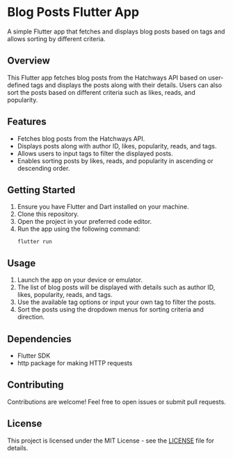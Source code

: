 # Blog Posts Flutter App

A simple Flutter app that fetches and displays blog posts based on tags and allows sorting by different criteria.

## Overview

This Flutter app fetches blog posts from the Hatchways API based on user-defined tags and displays the posts along with their details. Users can also sort the posts based on different criteria such as likes, reads, and popularity.

## Features

- Fetches blog posts from the Hatchways API.
- Displays posts along with author ID, likes, popularity, reads, and tags.
- Allows users to input tags to filter the displayed posts.
- Enables sorting posts by likes, reads, and popularity in ascending or descending order.

## Getting Started

1. Ensure you have Flutter and Dart installed on your machine.
2. Clone this repository.
3. Open the project in your preferred code editor.
4. Run the app using the following command:
   ```
   flutter run
   ```

## Usage

1. Launch the app on your device or emulator.
2. The list of blog posts will be displayed with details such as author ID, likes, popularity, reads, and tags.
3. Use the available tag options or input your own tag to filter the posts.
4. Sort the posts using the dropdown menus for sorting criteria and direction.

## Dependencies

- Flutter SDK
- http package for making HTTP requests

## Contributing

Contributions are welcome! Feel free to open issues or submit pull requests.

## License

This project is licensed under the MIT License - see the [LICENSE](LICENSE) file for details.
